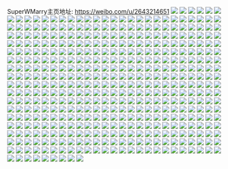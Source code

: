 SuperWMarry主页地址: https://weibo.com/u/2643214651 
![](https://wx4.sinaimg.cn/mw2000/9d8c413bgy1h94cqjnxx1j20wl17h1kx.jpg) 
![](https://wx4.sinaimg.cn/mw2000/9d8c413bgy1h94cql0q53j20wh16rws3.jpg) 
![](https://wx4.sinaimg.cn/mw2000/9d8c413bgy1h94cqm9pxtj20wh16mqfp.jpg) 
![](https://wx4.sinaimg.cn/mw2000/9d8c413bgy1h94cqnwonvj20wi16dwqo.jpg) 
![](https://wx4.sinaimg.cn/mw2000/9d8c413bgy1h94croqhgdj21902qjgxc.jpg) 
![](https://wx4.sinaimg.cn/mw2000/9d8c413bgy1h94cqpya49j20wh16z4b5.jpg) 
![](https://wx4.sinaimg.cn/mw2000/9d8c413bgy1h94crrwieej22c0340b2d.jpg) 
![](https://wx4.sinaimg.cn/mw2000/9d8c413bgy1h94cqrf6kaj20wg161e3s.jpg) 
![](https://wx4.sinaimg.cn/mw2000/9d8c413bgy1h94crnsgd2j22cw3401kz.jpg) 
![](https://wx4.sinaimg.cn/mw2000/9d8c413bgy1h9026jqw1rj22c13401ky.jpg) 
![](https://wx4.sinaimg.cn/mw2000/9d8c413bgy1h8pvxqq0akj20wh0lkamk.jpg) 
![](https://wx4.sinaimg.cn/mw2000/9d8c413bgy1h8pvxvddesj20w516t4ms.jpg) 
![](https://wx4.sinaimg.cn/mw2000/9d8c413bgy1h8jl6kfjsoj22c0340npe.jpg) 
![](https://wx4.sinaimg.cn/mw2000/9d8c413bgy1h8jl6iqftzj22c0340e83.jpg) 
![](https://wx4.sinaimg.cn/mw2000/9d8c413bgy1h8jl9056yaj22c0340e82.jpg) 
![](https://wx4.sinaimg.cn/mw2000/9d8c413bgy1h8gd9924q1j20uk176qgt.jpg) 
![](https://wx4.sinaimg.cn/mw2000/9d8c413bgy1h8gd9b4c4kj20wh17anag.jpg) 
![](https://wx4.sinaimg.cn/mw2000/9d8c413bgy1h8gd9cgsu1j20wh169wty.jpg) 
![](https://wx4.sinaimg.cn/mw2000/9d8c413bgy1h8fj0jibgqj22c0340hdu.jpg) 
![](https://wx4.sinaimg.cn/mw2000/9d8c413bgy1h8fj0dodjnj22c03401kz.jpg) 
![](https://wx4.sinaimg.cn/mw2000/9d8c413bgy1h8c40bsqdtj23402c0u0y.jpg) 
![](https://wx4.sinaimg.cn/mw2000/9d8c413bgy1h87vsj48b4j20w91717vn.jpg) 
![](https://wx4.sinaimg.cn/mw2000/9d8c413bgy1h87vshxci2j20wi16j1g4.jpg) 
![](https://wx4.sinaimg.cn/mw2000/9d8c413bgy1h87vskljz3j20wi16zhc7.jpg) 
![](https://wx4.sinaimg.cn/mw2000/9d8c413bgy1h87vsmuavmj20wh16o4p7.jpg) 
![](https://wx4.sinaimg.cn/mw2000/9d8c413bgy1h87vszpxjqj21o02801ky.jpg) 
![](https://wx4.sinaimg.cn/mw2000/9d8c413bgy1h87vspv8zjj21o02807wi.jpg) 
![](https://wx4.sinaimg.cn/mw2000/9d8c413bgy1h87vsr58alj20wh1oonih.jpg) 
![](https://wx4.sinaimg.cn/mw2000/9d8c413bgy1h87vssb9jjj20wi1ycdwf.jpg) 
![](https://wx4.sinaimg.cn/mw2000/9d8c413bgy1h87vsvu1pkj21qz2c07wj.jpg) 
![](https://wx4.sinaimg.cn/mw2000/9d8c413bgy1h814x8riauj20u00mi74u.jpg) 
![](https://wx4.sinaimg.cn/mw2000/9d8c413bgy1h7xxyu1k9qj23402c0b2a.jpg) 
![](https://wx4.sinaimg.cn/mw2000/9d8c413bgy1h7xxyrrh3aj20n00u7jyr.jpg) 
![](https://wx4.sinaimg.cn/mw2000/9d8c413bgy1h7xxzwnntdj20sg16o1bl.jpg) 
![](https://wx4.sinaimg.cn/mw2000/9d8c413bgy1h7xxyqypsjj22vi25nu0z.jpg) 
![](https://wx4.sinaimg.cn/mw2000/9d8c413bgy1h7qm45iw7xj20wi1yc4qr.jpg) 
![](https://wx4.sinaimg.cn/mw2000/9d8c413bgy1h7qm4amtb8j20wi1ycqv6.jpg) 
![](https://wx4.sinaimg.cn/mw2000/9d8c413bgy1h7qm4bfdy3j21am19p7mg.jpg) 
![](https://wx4.sinaimg.cn/mw2000/9d8c413bgy1h7qm4btt6fj20t40z4guq.jpg) 
![](https://wx4.sinaimg.cn/mw2000/9d8c413bgy1h7qm4c9kgsj20sf13d10r.jpg) 
![](https://wx4.sinaimg.cn/mw2000/9d8c413bgy1h7qm4e9bp5j22c0340hdu.jpg) 
![](https://wx4.sinaimg.cn/mw2000/9d8c413bgy1h7hgvlwccvj21o0280e81.jpg) 
![](https://wx4.sinaimg.cn/mw2000/9d8c413bgy1h6x27yn1qyj215j1jenmj.jpg) 
![](https://wx4.sinaimg.cn/mw2000/9d8c413bgy1h6x28ffp2jj20jb0wyk0i.jpg) 
![](https://wx4.sinaimg.cn/mw2000/9d8c413bgy1h6x2kwmniaj21iz1vxhdu.jpg) 
![](https://wx4.sinaimg.cn/mw2000/9d8c413bgy1h6x27r9wjqj20th132gyz.jpg) 
![](https://wx4.sinaimg.cn/mw2000/9d8c413bgy1h6x2j4ufh2j21781lne4h.jpg) 
![](https://wx4.sinaimg.cn/mw2000/9d8c413bgy1h6x2j6ugdsj20wi15v1cm.jpg) 
![](https://wx4.sinaimg.cn/mw2000/9d8c413bgy1h6x28jia5nj20u0140gtf.jpg) 
![](https://wx4.sinaimg.cn/mw2000/9d8c413bgy1h6mogyqcf9j213c1gf1kx.jpg) 
![](https://wx4.sinaimg.cn/mw2000/9d8c413bgy1h6moh41vvyj21661k7e81.jpg) 
![](https://wx4.sinaimg.cn/mw2000/9d8c413bgy1h6moguyesqj216a1kc7wh.jpg) 
![](https://wx4.sinaimg.cn/mw2000/9d8c413bgy1h6is1xzcruj20ts1gxtbf.jpg) 
![](https://wx4.sinaimg.cn/mw2000/9d8c413bgy1h6dckatpcxj20wi1yc1kx.jpg) 
![](https://wx4.sinaimg.cn/mw2000/9d8c413bly1h6a3268v2cj223u35s7wj.jpg) 
![](https://wx4.sinaimg.cn/mw2000/9d8c413bgy1h62y4yzkhqj223u33l1ky.jpg) 
![](https://wx4.sinaimg.cn/mw2000/9d8c413bgy1h61lwvscq5j22c03404qq.jpg) 
![](https://wx4.sinaimg.cn/mw2000/9d8c413bgy1h5iugdlbj8j22c033vb2b.jpg) 
![](https://wx4.sinaimg.cn/mw2000/9d8c413bgy1h5h32jbbduj22c0340b24.jpg) 
![](https://wx4.sinaimg.cn/mw2000/9d8c413bgy1h5h32ig1d1j22c03401kx.jpg) 
![](https://wx4.sinaimg.cn/mw2000/9d8c413bgy1h5h32k9jeaj22gu340hcf.jpg) 
![](https://wx4.sinaimg.cn/mw2000/9d8c413bgy1h5fl9yg3o0j22bv340e82.jpg) 
![](https://wx4.sinaimg.cn/mw2000/9d8c413bgy1h5d0smeuenj22cx340kjn.jpg) 
![](https://wx4.sinaimg.cn/mw2000/9d8c413bgy1h57c0ws8n8j22c02r8npe.jpg) 
![](https://wx4.sinaimg.cn/mw2000/9d8c413bgy1h56ozofd9xj22c0340b2b.jpg) 
![](https://wx4.sinaimg.cn/mw2000/9d8c413bgy1h56ozrafdvj22bv340e82.jpg) 
![](https://wx4.sinaimg.cn/mw2000/9d8c413bgy1h56ozspodoj22c0340u0y.jpg) 
![](https://wx4.sinaimg.cn/mw2000/9d8c413bgy1h56ozu5m4vj22bv340x6p.jpg) 
![](https://wx4.sinaimg.cn/mw2000/9d8c413bgy1h56ozvft85j22bv3401ky.jpg) 
![](https://wx4.sinaimg.cn/mw2000/9d8c413bgy1h56p1ddq63j22bv340hdu.jpg) 
![](https://wx4.sinaimg.cn/mw2000/9d8c413bgy1h56ozq06t5j21s135sb29.jpg) 
![](https://wx4.sinaimg.cn/mw2000/9d8c413bgy1h56ozyfhigj21e82a8kin.jpg) 
![](https://wx4.sinaimg.cn/mw2000/9d8c413bgy1h56p1fvko2j20wi1lmkbz.jpg) 
![](https://wx4.sinaimg.cn/mw2000/9d8c413bgy1h51vafke6ij21o0280b29.jpg) 
![](https://wx4.sinaimg.cn/mw2000/9d8c413bgy1h51vagi441j20u0140wk3.jpg) 
![](https://wx4.sinaimg.cn/mw2000/9d8c413bgy1h4vuw5x5hhj21o02804qq.jpg) 
![](https://wx4.sinaimg.cn/mw2000/9d8c413bgy1h4vuw7xx5kj22d8340hdv.jpg) 
![](https://wx4.sinaimg.cn/mw2000/9d8c413bgy1h4vuwc8wwej21f6280e82.jpg) 
![](https://wx4.sinaimg.cn/mw2000/9d8c413bgy1h4vv2c48ecj20u01dcamx.jpg) 
![](https://wx4.sinaimg.cn/mw2000/9d8c413bgy1h4tyeeqr0yj20s90rqgq4.jpg) 
![](https://wx4.sinaimg.cn/mw2000/9d8c413bgy1h4q2f217dmj22562uwkjl.jpg) 
![](https://wx4.sinaimg.cn/mw2000/9d8c413bgy1h4q2f4l7pyj22c0340qv5.jpg) 
![](https://wx4.sinaimg.cn/mw2000/9d8c413bgy1h4ox767ppsj22c03401ky.jpg) 
![](https://wx4.sinaimg.cn/mw2000/9d8c413bgy1h4gzjqa10gj22c03401ky.jpg) 
![](https://wx4.sinaimg.cn/mw2000/9d8c413bgy1h4862hckkdj22c033z7wi.jpg) 
![](https://wx4.sinaimg.cn/mw2000/9d8c413bly1h3qa2jdcbxj229334n7wi.jpg) 
![](https://wx4.sinaimg.cn/mw2000/9d8c413bly1h3qa2h7gfsj20zg1baju4.jpg) 
![](https://wx4.sinaimg.cn/mw2000/9d8c413bly1h3qa2mhktcj20wi16ix1j.jpg) 
![](https://wx4.sinaimg.cn/mw2000/9d8c413bly1h3qa2ngfzvj20wh17a1kx.jpg) 
![](https://wx4.sinaimg.cn/mw2000/9d8c413bly1h3qa2ob61tj20wi1671d8.jpg) 
![](https://wx4.sinaimg.cn/mw2000/9d8c413bly1h3qa2lkqazj20wi17b4e8.jpg) 
![](https://wx4.sinaimg.cn/mw2000/9d8c413bly1h3qa3x7zgjj20u00u0430.jpg) 
![](https://wx4.sinaimg.cn/mw2000/9d8c413bly1h3qa2kq8iuj22bx1wl1kz.jpg) 
![](https://wx4.sinaimg.cn/mw2000/9d8c413bly1h3qa2gzffyj20zw0u0tgw.jpg) 
![](https://wx4.sinaimg.cn/mw2000/9d8c413bgy1h3n6rpk3uxj22c02mlhdu.jpg) 
![](https://wx4.sinaimg.cn/mw2000/9d8c413bgy1h3cmbr3utnj20vd1d9b29.jpg) 
![](https://wx4.sinaimg.cn/mw2000/9d8c413bgy1h3cmbszdvvj20zg1bahdt.jpg) 
![](https://wx4.sinaimg.cn/mw2000/9d8c413bgy1h3cmbv0e3wj20vi11adrm.jpg) 
![](https://wx4.sinaimg.cn/mw2000/9d8c413bgy1h2t25qc6qmj223u35skjn.jpg) 
![](https://wx4.sinaimg.cn/mw2000/9d8c413bgy1h2l5taqd74j20wf1jw0zu.jpg) 
![](https://wx4.sinaimg.cn/mw2000/9d8c413bgy1h2jc91vj4yj222o340x6q.jpg) 
![](https://wx4.sinaimg.cn/mw2000/9d8c413bgy1h2e8daj3fbj20wg1797ow.jpg) 
![](https://wx4.sinaimg.cn/mw2000/9d8c413bgy1h2e8dm6lhfj20wh16q4qq.jpg) 
![](https://wx4.sinaimg.cn/mw2000/9d8c413bgy1h2e8d8qfovj20wg1731ky.jpg) 
![](https://wx4.sinaimg.cn/mw2000/9d8c413bgy1h2e8diwyyqj21j02psx6p.jpg) 
![](https://wx4.sinaimg.cn/mw2000/9d8c413bgy1h2e8do42p9j22c03404qq.jpg) 
![](https://wx4.sinaimg.cn/mw2000/9d8c413bgy1h2e8e6lw5yj22c0340kjp.jpg) 
![](https://wx4.sinaimg.cn/mw2000/9d8c413bgy1h2e8d99v8bj20u0140n40.jpg) 
![](https://wx4.sinaimg.cn/mw2000/9d8c413bgy1h2e8deff54j22bv3401l0.jpg) 
![](https://wx4.sinaimg.cn/mw2000/9d8c413bgy1h2e8ebtgfij22c02c04qr.jpg) 
![](https://wx4.sinaimg.cn/mw2000/9d8c413bgy1h2aa0xrl19j21o02807wh.jpg) 
![](https://wx4.sinaimg.cn/mw2000/9d8c413bgy1h2a9yo999kj22vf340kjm.jpg) 
![](https://wx4.sinaimg.cn/mw2000/9d8c413bgy1h2a9yqoozej22c0341x6r.jpg) 
![](https://wx4.sinaimg.cn/mw2000/9d8c413bgy1h2a9yt6j50j22bz340e82.jpg) 
![](https://wx4.sinaimg.cn/mw2000/9d8c413bgy1h2aa104prbj22c033ykjm.jpg) 
![](https://wx4.sinaimg.cn/mw2000/9d8c413bgy1h2a9yxzt1qj222p2qyx6r.jpg) 
![](https://wx4.sinaimg.cn/mw2000/9d8c413bgy1h2a9yn5gtkj22c0340u0y.jpg) 
![](https://wx4.sinaimg.cn/mw2000/9d8c413bgy1h2a9z85bulj22d1340kjl.jpg) 
![](https://wx4.sinaimg.cn/mw2000/9d8c413bgy1h2aa0vi8whj21o0280npd.jpg) 
![](https://wx4.sinaimg.cn/mw2000/9d8c413bgy1h24xfc8t59j20dw0dwt9e.jpg) 
![](https://wx4.sinaimg.cn/mw2000/9d8c413bgy1h1hln0v6s6j21o02807wh.jpg) 
![](https://wx4.sinaimg.cn/mw2000/9d8c413bgy1h1crqmdjzpj22c0340nph.jpg) 
![](https://wx4.sinaimg.cn/mw2000/9d8c413bgy1h1crjlprjgj20tr13cwuu.jpg) 
![](https://wx4.sinaimg.cn/mw2000/9d8c413bgy1h1crqozwk2j22c03401kz.jpg) 
![](https://wx4.sinaimg.cn/mw2000/9d8c413bgy1h1crqisr6rj20wi17b4on.jpg) 
![](https://wx4.sinaimg.cn/mw2000/9d8c413bgy1h1crqrtqxnj20wi17c195.jpg) 
![](https://wx4.sinaimg.cn/mw2000/9d8c413bgy1h1crqwduflj20wi17b4p9.jpg) 
![](https://wx4.sinaimg.cn/mw2000/9d8c413bgy1h13rn4i0lqj20u01hc13m.jpg) 
![](https://wx4.sinaimg.cn/mw2000/9d8c413bgy1h129vyr5xtj22c0340u0y.jpg) 
![](https://wx4.sinaimg.cn/mw2000/9d8c413bgy1h129vw4ah5j20wi1kx4fy.jpg) 
![](https://wx4.sinaimg.cn/mw2000/9d8c413bgy1h129vu9zxej22c0341hdt.jpg) 
![](https://wx4.sinaimg.cn/mw2000/9d8c413bgy1h129w0lnhbj21o01wm7wi.jpg) 
![](https://wx4.sinaimg.cn/mw2000/9d8c413bgy1h0z35wez95j22c0340e83.jpg) 
![](https://wx4.sinaimg.cn/mw2000/9d8c413bgy1h0z36dwkhwj21400u07dl.jpg) 
![](https://wx4.sinaimg.cn/mw2000/9d8c413bgy1h0z35m03maj223p2hmnpd.jpg) 
![](https://wx4.sinaimg.cn/mw2000/9d8c413bgy1h0z35k3ao2j20wg1bgtkz.jpg) 
![](https://wx4.sinaimg.cn/mw2000/9d8c413bgy1h0z36rpiqaj22c033yhdt.jpg) 
![](https://wx4.sinaimg.cn/mw2000/9d8c413bgy1h0z35iio95j22dc35s1kz.jpg) 
![](https://wx4.sinaimg.cn/mw2000/9d8c413bgy1h0z36ny2qrj22c03401kz.jpg) 
![](https://wx4.sinaimg.cn/mw2000/9d8c413bgy1h0xmhcsq80j21o01o04qp.jpg) 
![](https://wx4.sinaimg.cn/mw2000/9d8c413bgy1h0wpbrui8fj22c0340e82.jpg) 
![](https://wx4.sinaimg.cn/mw2000/9d8c413bgy1h0wpbtprn0j220a2oekjl.jpg) 
![](https://wx4.sinaimg.cn/mw2000/9d8c413bgy1h0wphfdqaaj20qo0zk17z.jpg) 
![](https://wx4.sinaimg.cn/mw2000/9d8c413bgy1h0wpbvoor7j22g0340hdw.jpg) 
![](https://wx4.sinaimg.cn/mw2000/9d8c413bgy1h0tf77gf8ej21o01z94qp.jpg) 
![](https://wx4.sinaimg.cn/mw2000/9d8c413bgy1h0tf7c7fhrj22hl3407wj.jpg) 
![](https://wx4.sinaimg.cn/mw2000/9d8c413bgy1h0tf78zbsnj21ic1yp4qp.jpg) 
![](https://wx4.sinaimg.cn/mw2000/9d8c413bgy1h0tf7ama23j22c0340u0y.jpg) 
![](https://wx4.sinaimg.cn/mw2000/9d8c413bgy1h0qz9mi8z2j22c0340npe.jpg) 
![](https://wx4.sinaimg.cn/mw2000/9d8c413bgy1h0qz9jy02bj22c0340kjp.jpg) 
![](https://wx4.sinaimg.cn/mw2000/9d8c413bgy1h0qz9oj7koj23403407wi.jpg) 
![](https://wx4.sinaimg.cn/mw2000/9d8c413bgy1h0qz9qc9mqj21hc1hcb29.jpg) 
![](https://wx4.sinaimg.cn/mw2000/9d8c413bgy1h0qz9sqr9vj21hc1hchdu.jpg) 
![](https://wx4.sinaimg.cn/mw2000/9d8c413bgy1h0qz9v8m59j22c0340x6q.jpg) 
![](https://wx4.sinaimg.cn/mw2000/9d8c413bgy1h0qz9xp9yrj21zl2nc4qp.jpg) 
![](https://wx4.sinaimg.cn/mw2000/9d8c413bgy1h0qza1zdfkj21o02807wi.jpg) 
![](https://wx4.sinaimg.cn/mw2000/9d8c413bgy1h0qz9zx2v4j21yc1yce81.jpg) 
![](https://wx4.sinaimg.cn/mw2000/9d8c413bgy1h0mhw71quoj22c03407ua.jpg) 
![](https://wx4.sinaimg.cn/mw2000/9d8c413bgy1h0mhw9uxqmj22g0340qv7.jpg) 
![](https://wx4.sinaimg.cn/mw2000/9d8c413bgy1h0mhwgi0apj212q1co1gq.jpg) 
![](https://wx4.sinaimg.cn/mw2000/9d8c413bgy1h0mhw66j14j20wh1i7n6c.jpg) 
![](https://wx4.sinaimg.cn/mw2000/9d8c413bgy1h0mhwcjvwjj20wh1c9njn.jpg) 
![](https://wx4.sinaimg.cn/mw2000/9d8c413bgy1h0mi673kgij234022ob29.jpg) 
![](https://wx4.sinaimg.cn/mw2000/9d8c413bgy1h0mi52n935j21o02yo7wj.jpg) 
![](https://wx4.sinaimg.cn/mw2000/9d8c413bgy1h0d8zcynlxj21o0280e6w.jpg) 
![](https://wx4.sinaimg.cn/mw2000/9d8c413bgy1h0d8zf4i7kj21o02804o4.jpg) 
![](https://wx4.sinaimg.cn/mw2000/9d8c413bgy1h07636b1vcj234p340b2b.jpg) 
![](https://wx4.sinaimg.cn/mw2000/9d8c413bgy1h076o1omifj22bp33jx6p.jpg) 
![](https://wx4.sinaimg.cn/mw2000/9d8c413bgy1h076o588ssj20tz1di1kx.jpg) 
![](https://wx4.sinaimg.cn/mw2000/9d8c413bgy1h069igmyicj22c0340hdt.jpg) 
![](https://wx4.sinaimg.cn/mw2000/9d8c413bgy1gzjwgl7b2zj23402c01kz.jpg) 
![](https://wx4.sinaimg.cn/mw2000/9d8c413bgy1gzjwhvdsu1j21c01nzaqf.jpg) 
![](https://wx4.sinaimg.cn/mw2000/9d8c413bgy1gzjwgq79a5j22802yoqv9.jpg) 
![](https://wx4.sinaimg.cn/mw2000/9d8c413bgy1gzjwih160yj21o0280x6q.jpg) 
![](https://wx4.sinaimg.cn/mw2000/9d8c413bgy1gzjwggyfu9j22c0340b2a.jpg) 
![](https://wx4.sinaimg.cn/mw2000/9d8c413bgy1gygy2ojbodj22c0340u0z.jpg) 
![](https://wx4.sinaimg.cn/mw2000/9d8c413bgy1gygy5bk4kfj23403407wk.jpg) 
![](https://wx4.sinaimg.cn/mw2000/9d8c413bgy1gygy5d2jrcj22c02x9e82.jpg) 
![](https://wx4.sinaimg.cn/mw2000/9d8c413bgy1gygy27wfh4j216l16lwmv.jpg) 
![](https://wx4.sinaimg.cn/mw2000/9d8c413bgy1gygy5e77dqj22802801ky.jpg) 
![](https://wx4.sinaimg.cn/mw2000/9d8c413bgy1gygy1i9m37j215o1u9hdt.jpg) 
![](https://wx4.sinaimg.cn/mw2000/9d8c413bgy1gygy5kbuafj22dc35sqv7.jpg) 
![](https://wx4.sinaimg.cn/mw2000/9d8c413bgy1gygy5lhuicj21400u0gw9.jpg) 
![](https://wx4.sinaimg.cn/mw2000/9d8c413bgy1gygy266b78j23403401kz.jpg) 
![](https://wx4.sinaimg.cn/mw2000/9d8c413bgy1gxqefr9kmwj22c03401ky.jpg) 
![](https://wx4.sinaimg.cn/mw2000/9d8c413bgy1gxqeiba4nrj22c0340qv5.jpg) 
![](https://wx4.sinaimg.cn/mw2000/9d8c413bgy1gxqehc4ff4j20tu0ve49b.jpg) 
![](https://wx4.sinaimg.cn/mw2000/9d8c413bgy1gxqefst7gej23402c01ky.jpg) 
![](https://wx4.sinaimg.cn/mw2000/9d8c413bgy1gxqefkm6nrj21fd2267wh.jpg) 
![](https://wx4.sinaimg.cn/mw2000/9d8c413bgy1gxqei9bwg8j211d1dttmd.jpg) 
![](https://wx4.sinaimg.cn/mw2000/9d8c413bgy1gxqefp4c63j23402c0b2a.jpg) 
![](https://wx4.sinaimg.cn/mw2000/9d8c413bgy1gxqeftr5yhj21o0280nnr.jpg) 
![](https://wx4.sinaimg.cn/mw2000/9d8c413bgy1gxqefjk4eej23402c0u0y.jpg) 
![](https://wx4.sinaimg.cn/mw2000/9d8c413bgy1gxqekp2cbzj22c02cje82.jpg) 
![](https://wx4.sinaimg.cn/mw2000/9d8c413bgy1gxqef86gdkj23402c07wi.jpg) 
![](https://wx4.sinaimg.cn/mw2000/9d8c413bgy1gxqef5l2suj23402c0e82.jpg) 
![](https://wx4.sinaimg.cn/mw2000/9d8c413bgy1gxqefutf9aj22c0340hdt.jpg) 
![](https://wx4.sinaimg.cn/mw2000/9d8c413bgy1gxqefzfsauj22ct3404qs.jpg) 
![](https://wx4.sinaimg.cn/mw2000/9d8c413bgy1gxqeg4r1hjj22ct340e84.jpg) 
![](https://wx4.sinaimg.cn/mw2000/9d8c413bgy1gxcfrgv5hdj20u014046c.jpg) 
![](https://wx4.sinaimg.cn/mw2000/9d8c413bgy1gxcfre5c4nj20u0140ahp.jpg) 
![](https://wx4.sinaimg.cn/mw2000/9d8c413bgy1gxcfrg2s6yj21400u046a.jpg) 
![](https://wx4.sinaimg.cn/mw2000/9d8c413bgy1gxcfrf3rafj20u0140gua.jpg) 
![](https://wx4.sinaimg.cn/mw2000/9d8c413bgy1gx7vu0kegjj21s135se82.jpg) 
![](https://wx4.sinaimg.cn/mw2000/9d8c413bgy1gx5kaic51tj22c03401kx.jpg) 
![](https://wx4.sinaimg.cn/mw2000/9d8c413bgy1gx5kajzqldj22c03404kx.jpg) 
![](https://wx4.sinaimg.cn/mw2000/9d8c413bgy1gwuszrh626j20u0140dq6.jpg) 
![](https://wx4.sinaimg.cn/mw2000/9d8c413bgy1gwu7bbu36gj22c0340u0y.jpg) 
![](https://wx4.sinaimg.cn/mw2000/9d8c413bgy1gwu7b0xrp3j22c03404qq.jpg) 
![](https://wx4.sinaimg.cn/mw2000/9d8c413bgy1gwu7clz5dgj22c03404qq.jpg) 
![](https://wx4.sinaimg.cn/mw2000/9d8c413bgy1gwu7b55ncfj22c0340kjm.jpg) 
![](https://wx4.sinaimg.cn/mw2000/9d8c413bgy1gwu7ba6a8aj22c03407wi.jpg) 
![](https://wx4.sinaimg.cn/mw2000/9d8c413bgy1gwu7b8lazcj22c0340hdu.jpg) 
![](https://wx4.sinaimg.cn/mw2000/9d8c413bgy1gwu7b70a9bj22c0340hdu.jpg) 
![](https://wx4.sinaimg.cn/mw2000/9d8c413bgy1gwu7bdsf82j22c03407wi.jpg) 
![](https://wx4.sinaimg.cn/mw2000/9d8c413bgy1gwrrl5b2haj23402c0nph.jpg) 
![](https://wx4.sinaimg.cn/mw2000/9d8c413bgy1gwrrlap7fhj23402c0qva.jpg) 
![](https://wx4.sinaimg.cn/mw2000/9d8c413bgy1gwrrlitgcfj23402c0u11.jpg) 
![](https://wx4.sinaimg.cn/mw2000/9d8c413bgy1gwrrkx6v32j22c0340b2a.jpg) 
![](https://wx4.sinaimg.cn/mw2000/9d8c413bgy1gwrrlc9w0wj22c0340x6p.jpg) 
![](https://wx4.sinaimg.cn/mw2000/9d8c413bgy1gwrrlejsgmj22c0340b2a.jpg) 
![](https://wx4.sinaimg.cn/mw2000/9d8c413bgy1gwnu555o7oj20u0140kao.jpg) 
![](https://wx4.sinaimg.cn/mw2000/9d8c413bgy1gwno48284tj22c03404qs.jpg) 
![](https://wx4.sinaimg.cn/mw2000/9d8c413bgy1gwno469edsj22c0340npg.jpg) 
![](https://wx4.sinaimg.cn/mw2000/9d8c413bgy1gwdv9jny7fj22c0340kjm.jpg) 
![](https://wx4.sinaimg.cn/mw2000/9d8c413bgy1gwdv9gvdefj23402c04qq.jpg) 
![](https://wx4.sinaimg.cn/mw2000/9d8c413bgy1gw9dumf753j22c0340qv5.jpg) 
![](https://wx4.sinaimg.cn/mw2000/9d8c413bgy1gw9dup9euzj22c03404qq.jpg) 
![](https://wx4.sinaimg.cn/mw2000/9d8c413bgy1gw9duqqimnj22c0340b29.jpg) 
![](https://wx4.sinaimg.cn/mw2000/9d8c413bgy1gw9dutga7hj22c03407wh.jpg) 
![](https://wx4.sinaimg.cn/mw2000/9d8c413bgy1gvxuq13yyoj22c0340b2b.jpg) 
![](https://wx4.sinaimg.cn/mw2000/9d8c413bgy1gvxuq42pnfj22c03401kz.jpg) 
![](https://wx4.sinaimg.cn/mw2000/9d8c413bgy1gvxupzby8fj23402c0qv7.jpg) 
![](https://wx4.sinaimg.cn/mw2000/9d8c413bgy1gvxuqwrkctj23402c01kz.jpg) 
![](https://wx4.sinaimg.cn/mw2000/9d8c413bgy1gvw4g1zbvfj20u0140k11.jpg) 
![](https://wx4.sinaimg.cn/mw2000/9d8c413bgy1gvw4gogt9vj20u0140k1a.jpg) 
![](https://wx4.sinaimg.cn/mw2000/9d8c413bgy1gvt2dd2anyj22c0340kjl.jpg) 
![](https://wx4.sinaimg.cn/mw2000/9d8c413bgy1gvt2dfi7mmj22c03407wj.jpg) 
![](https://wx4.sinaimg.cn/mw2000/002SSESngy1gvpojjjs72j613z0u0k0002.jpg) 
![](https://wx4.sinaimg.cn/mw2000/002SSESngy1gvpm42av28j60u01awn4z02.jpg) 
![](https://wx4.sinaimg.cn/mw2000/002SSESngy1gvpm45fed6j60u00xctkl02.jpg) 
![](https://wx4.sinaimg.cn/mw2000/002SSESngy1gvpm412ntrj60u014045w02.jpg) 
![](https://wx4.sinaimg.cn/mw2000/002SSESngy1gvpm46lcuqj60u014047002.jpg) 
![](https://wx4.sinaimg.cn/mw2000/002SSESngy1gvpm497c8dj61400u0q9u02.jpg) 
![](https://wx4.sinaimg.cn/mw2000/002SSESngy1gverxbitbdj60vb0u0dow02.jpg) 
![](https://wx4.sinaimg.cn/mw2000/002SSESngy1gverxco6l2j60u0140n5c02.jpg) 
![](https://wx4.sinaimg.cn/mw2000/002SSESngy1gverxk2aofj61400u04bp02.jpg) 
![](https://wx4.sinaimg.cn/mw2000/002SSESngy1gverxgoleoj60u018atmp02.jpg) 
![](https://wx4.sinaimg.cn/mw2000/002SSESngy1gverxf0x8ej60u013rdxq02.jpg) 
![](https://wx4.sinaimg.cn/mw2000/002SSESngy1gverz09s52j60u0140woj02.jpg) 
![](https://wx4.sinaimg.cn/mw2000/002SSESngy1gvcudevwkpj62c0340qv602.jpg) 
![](https://wx4.sinaimg.cn/mw2000/002SSESngy1gvcudckxjoj62c03407wj02.jpg) 
![](https://wx4.sinaimg.cn/mw2000/002SSESngy1gvcudhe2nzj62c0340kjm02.jpg) 
![](https://wx4.sinaimg.cn/mw2000/002SSESngy1gvcuditk1kj62c0340e8202.jpg) 
![](https://wx4.sinaimg.cn/mw2000/002SSESngy1gvcudkqq8mj62c0340hdu02.jpg) 
![](https://wx4.sinaimg.cn/mw2000/002SSESngy1gvcufebjj9j60o01hcgq802.jpg) 
![](https://wx4.sinaimg.cn/mw2000/002SSESngy1gvcb34u457j62c02mgkjl02.jpg) 
![](https://wx4.sinaimg.cn/mw2000/002SSESngy1gvbrapk0iqj63402c04qq02.jpg) 
![](https://wx4.sinaimg.cn/mw2000/002SSESngy1gvbrattcjrj63402c0u0x02.jpg) 
![](https://wx4.sinaimg.cn/mw2000/002SSESngy1gv85n1qbhvj60u0140n3c02.jpg) 
![](https://wx4.sinaimg.cn/mw2000/002SSESngy1gv85n8sgjpj60u0140n3y02.jpg) 
![](https://wx4.sinaimg.cn/mw2000/002SSESngy1gv85n2tin1j60u012643e02.jpg) 
![](https://wx4.sinaimg.cn/mw2000/002SSESngy1gv85n7rg20j60zd0u0aio02.jpg) 
![](https://wx4.sinaimg.cn/mw2000/002SSESngy1gv85n3zkd6j61j90u011t02.jpg) 
![](https://wx4.sinaimg.cn/mw2000/002SSESngy1gv85nrvdyvj61400u0k1g02.jpg) 
![](https://wx4.sinaimg.cn/mw2000/002SSESngy1gv85n55ll3j60yi0u0dis02.jpg) 
![](https://wx4.sinaimg.cn/mw2000/002SSESngy1gv85o5l6p3j60u00zrwp402.jpg) 
![](https://wx4.sinaimg.cn/mw2000/002SSESngy1gv85o7jq1tj60u011twjg02.jpg) 
![](https://wx4.sinaimg.cn/mw2000/002SSESngy1gumbg4doqoj63402c0qv502.jpg) 
![](https://wx4.sinaimg.cn/mw2000/002SSESngy1gv8bsqktjdj60u0140qb102.jpg) 
![](https://wx4.sinaimg.cn/mw2000/002SSESngy1gv8btt53e0j60u0140n4g02.jpg) 
![](https://wx4.sinaimg.cn/mw2000/002SSESngy1gv8bv1wr7dj60u0140wk802.jpg) 
![](https://wx4.sinaimg.cn/mw2000/002SSESngy1gv8bwatrixj60u014011n02.jpg) 
![](https://wx4.sinaimg.cn/mw2000/002SSESngy1gv8c7jirboj60o01hcjwr02.jpg) 
![](https://wx4.sinaimg.cn/mw2000/002SSESngy1gv8c6llaqkj61400u0wpu02.jpg) 
![](https://wx4.sinaimg.cn/mw2000/002SSESngy1gv8cn8cypmj63402c0hdv02.jpg) 
![](https://wx4.sinaimg.cn/mw2000/002SSESngy1gv8dbsp8hfj62c0340kjl02.jpg) 
![](https://wx4.sinaimg.cn/mw2000/002SSESngy1guinp2tu8rj63402c0npd02.jpg) 
![](https://wx4.sinaimg.cn/mw2000/002SSESngy1guinp704ifj634033yqv802.jpg) 
![](https://wx4.sinaimg.cn/mw2000/002SSESngy1guinp85eyaj63402c0e8102.jpg) 
![](https://wx4.sinaimg.cn/mw2000/002SSESngy1gv8dgt2rh8j634033ynpf02.jpg) 
![](https://wx4.sinaimg.cn/mw2000/002SSESngy1gv8cl5mvakj63402c0x6q02.jpg) 
![](https://wx4.sinaimg.cn/mw2000/002SSESngy1gv8cmj3q5wj62c0340b2b02.jpg) 
![](https://wx4.sinaimg.cn/mw2000/002SSESngy1gv8cmlk4a2j63402c07wj02.jpg) 
![](https://wx4.sinaimg.cn/mw2000/002SSESngy1gv8v47yivpj63402c0u0z02.jpg) 
![](https://wx4.sinaimg.cn/mw2000/002SSESngy1gv8ch1h6jdj63402c0x5b02.jpg) 
![](https://wx4.sinaimg.cn/mw2000/002SSESngy1gv8v2yqhf8j62y322bnpd02.jpg) 
![](https://wx4.sinaimg.cn/mw2000/9d8c413bgy1gu4w2wohscj22c0340kjl.jpg) 
![](https://wx4.sinaimg.cn/mw2000/9d8c413bgy1gu4w2ykzo3j21q519qats.jpg) 
![](https://wx4.sinaimg.cn/mw2000/9d8c413bgy1gu2bzy9tpaj22c03407wj.jpg) 
![](https://wx4.sinaimg.cn/mw2000/9d8c413bgy1gtz1u7rg2nj21400u0dla.jpg) 
![](https://wx4.sinaimg.cn/mw2000/9d8c413bgy1gtz1u857ifj21400u0ac9.jpg) 
![](https://wx4.sinaimg.cn/mw2000/9d8c413bgy1gtz1hc7fuvj21400u0ae5.jpg) 
![](https://wx4.sinaimg.cn/mw2000/9d8c413bgy1gtz1hdoimzj21400u0jwm.jpg) 
![](https://wx4.sinaimg.cn/mw2000/9d8c413bgy1gtukrnnefcj22yi1d8b2a.jpg) 
![](https://wx4.sinaimg.cn/mw2000/9d8c413bgy1gtof7rpb2uj20u015647x.jpg) 
![](https://wx4.sinaimg.cn/mw2000/9d8c413bgy1gtof7t5esej20u00zwdoc.jpg) 
![](https://wx4.sinaimg.cn/mw2000/9d8c413bgy1gtn8opzxd8j20cm09gjry.jpg) 
![](https://wx4.sinaimg.cn/mw2000/9d8c413bgy1gtglb3m21vj21400u0afz.jpg) 
![](https://wx4.sinaimg.cn/mw2000/9d8c413bgy1gtgiwdfq5lj20u0140wmp.jpg) 
![](https://wx4.sinaimg.cn/mw2000/9d8c413bgy1gtgiwgwau9j20u0140q7q.jpg) 
![](https://wx4.sinaimg.cn/mw2000/9d8c413bgy1gtgiwht936j21400u010z.jpg) 
![](https://wx4.sinaimg.cn/mw2000/9d8c413bgy1gtfijz7m2zj22c03401kz.jpg) 
![](https://wx4.sinaimg.cn/mw2000/9d8c413bgy1gtfija0pcej22bj33ckjl.jpg) 
![](https://wx4.sinaimg.cn/mw2000/9d8c413bgy1gtfijelskuj222u2odkjm.jpg) 
![](https://wx4.sinaimg.cn/mw2000/9d8c413bgy1gtaz2qf9wlj22c03404qq.jpg) 
![](https://wx4.sinaimg.cn/mw2000/9d8c413bgy1gtaz1wz6k1j22c0340npe.jpg) 
![](https://wx4.sinaimg.cn/mw2000/002SSESngy1gv8ddfelatj60u0140ahi02.jpg) 
![](https://wx4.sinaimg.cn/mw2000/9d8c413bgy1gtaz1v5252j23402c0kjp.jpg) 
![](https://wx4.sinaimg.cn/mw2000/002SSESngy1gv8d9ntc6oj62c0340e8202.jpg) 
![](https://wx4.sinaimg.cn/mw2000/002SSESngy1gv8d9p86iwj62c027ttwd02.jpg) 
![](https://wx4.sinaimg.cn/mw2000/002SSESngy1gv8d9rpgs0j62c0340e8102.jpg) 
![](https://wx4.sinaimg.cn/mw2000/002SSESngy1gv8d9t0ttkj62c02jcant02.jpg) 
![](https://wx4.sinaimg.cn/mw2000/9d8c413bgy1gt0h7092h8j23401r0x6q.jpg) 
![](https://wx4.sinaimg.cn/mw2000/9d8c413bgy1gt0hadw41wj21hd0u0n9j.jpg) 
![](https://wx4.sinaimg.cn/mw2000/9d8c413bgy1gt0h6bo603j22c030ahdw.jpg) 
![](https://wx4.sinaimg.cn/mw2000/9d8c413bgy1gt0habdxcdj23401qz4qu.jpg) 
![](https://wx4.sinaimg.cn/mw2000/9d8c413bgy1gt0h62y00wj22c0340qv8.jpg) 
![](https://wx4.sinaimg.cn/mw2000/9d8c413bgy1gt0h64m4qhj215o20ghdt.jpg) 
![](https://wx4.sinaimg.cn/mw2000/9d8c413bgy1gt0h73upxdj20sb11i7fv.jpg) 
![](https://wx4.sinaimg.cn/mw2000/9d8c413bgy1gsy25vjdakj22c0340b2a.jpg) 
![](https://wx4.sinaimg.cn/mw2000/9d8c413bgy1gsy25qyykjj23402c0b2b.jpg) 
![](https://wx4.sinaimg.cn/mw2000/9d8c413bgy1gswznsi4poj215o5tcb2a.jpg) 
![](https://wx4.sinaimg.cn/mw2000/9d8c413bgy1gryeg25nmpj20n00so0yn.jpg) 
![](https://wx4.sinaimg.cn/mw2000/9d8c413bgy1gqhvy02nlsj21400u0dn9.jpg) 
![](https://wx4.sinaimg.cn/mw2000/9d8c413bgy1gqhvy10ehtj21400u0tnl.jpg) 
![](https://wx4.sinaimg.cn/mw2000/9d8c413bgy1gqhvy1zsxfj20u00tzadv.jpg) 
![](https://wx4.sinaimg.cn/mw2000/9d8c413bgy1gqhvy3b2byj20u00wednk.jpg) 
![](https://wx4.sinaimg.cn/mw2000/9d8c413bgy1gqhvy4kwumj20n00n0n0r.jpg) 
![](https://wx4.sinaimg.cn/mw2000/9d8c413bgy1gqhvy2jlstj211x0u0tj3.jpg) 
![](https://wx4.sinaimg.cn/mw2000/9d8c413bgy1gqhvy1mb71j20r80qowkb.jpg) 
![](https://wx4.sinaimg.cn/mw2000/9d8c413bgy1gqhvy4178nj20u00u00yj.jpg) 
![](https://wx4.sinaimg.cn/mw2000/9d8c413bgy1gqhvy4zyksj20n00n076z.jpg) 
![](https://wx4.sinaimg.cn/mw2000/9d8c413bgy1gqg2arlkm8j20n01ds7wl.jpg) 
![](https://wx4.sinaimg.cn/mw2000/9d8c413bgy1gqbgr3lbsrj23402c011y.jpg) 
![](https://wx4.sinaimg.cn/mw2000/9d8c413bgy1gqbgr4wfn0j23402c0al7.jpg) 
![](https://wx4.sinaimg.cn/mw2000/9d8c413bgy1gqbgtqblvaj23402c0tff.jpg) 
![](https://wx4.sinaimg.cn/mw2000/9d8c413bgy1gqbgr2yrvwj22c033y4qq.jpg) 
![](https://wx4.sinaimg.cn/mw2000/9d8c413bgy1gqbgr7mfi3j20n01dsx6r.jpg) 
![](https://wx4.sinaimg.cn/mw2000/9d8c413bgy1gqbgr08wnnj23402e2npf.jpg) 
![](https://wx4.sinaimg.cn/mw2000/9d8c413bgy1gq94jprdg5j23402c04fm.jpg) 
![](https://wx4.sinaimg.cn/mw2000/9d8c413bgy1gpzi06oyeuj23402eex6q.jpg) 
![](https://wx4.sinaimg.cn/mw2000/9d8c413bgy1gpzi0954zpj22am340u0y.jpg) 
![](https://wx4.sinaimg.cn/mw2000/9d8c413bgy1gpzi0c14pxj23402c01kz.jpg) 
![](https://wx4.sinaimg.cn/mw2000/9d8c413bgy1gpzi02r0qhj20mz0grtbv.jpg) 
![](https://wx4.sinaimg.cn/mw2000/9d8c413bgy1gpzi0drzapj22c01xi4qp.jpg) 
![](https://wx4.sinaimg.cn/mw2000/9d8c413bgy1gpzi1cs861j22ds1sckjl.jpg) 
![](https://wx4.sinaimg.cn/mw2000/9d8c413bgy1gpn1hm44z7j21400u0n47.jpg) 
![](https://wx4.sinaimg.cn/mw2000/9d8c413bgy1gpn1hlhki3j22c02c0u0y.jpg) 
![](https://wx4.sinaimg.cn/mw2000/9d8c413bgy1gphzshdw5jj20u00u0wlo.jpg) 
![](https://wx4.sinaimg.cn/mw2000/9d8c413bly1gp39wt0hxlj21400u045u.jpg) 
![](https://wx4.sinaimg.cn/mw2000/9d8c413bly1gp14cl04jvj20qo0qotfj.jpg) 
![](https://wx4.sinaimg.cn/mw2000/9d8c413bgy1gq1inv0omkj21o01l7kjl.jpg) 
![](https://wx4.sinaimg.cn/mw2000/9d8c413bgy1gq1inxch25j21o01o0b29.jpg) 
![](https://wx4.sinaimg.cn/mw2000/9d8c413bly1govvrhsjknj20lu0njahk.jpg) 
![](https://wx4.sinaimg.cn/mw2000/9d8c413bly1gotnzxwrnnj21400u0guu.jpg) 
![](https://wx4.sinaimg.cn/mw2000/9d8c413bly1gotnzvmvfsj21400u0tku.jpg) 
![](https://wx4.sinaimg.cn/mw2000/9d8c413bgy1gx5p4ra0t6j21400u07i2.jpg) 
![](https://wx4.sinaimg.cn/mw2000/9d8c413bly1go6tiacd0lj21dz0yj145.jpg) 
![](https://wx4.sinaimg.cn/mw2000/9d8c413bly1go6tibda24j20my0paaf6.jpg) 
![](https://wx4.sinaimg.cn/mw2000/9d8c413bly1go6ybvhdcgj20my0tcn27.jpg) 
![](https://wx4.sinaimg.cn/mw2000/9d8c413bly1go8d3rt5qgj21f31hxtn1.jpg) 
![](https://wx4.sinaimg.cn/mw2000/9d8c413bly1gnf838cdwrj21g01ae4qp.jpg) 
![](https://wx4.sinaimg.cn/mw2000/9d8c413bly1gnbu909xu8j22c0340hdt.jpg) 
![](https://wx4.sinaimg.cn/mw2000/9d8c413bly1gnbu91ovh6j23402c07wh.jpg) 
![](https://wx4.sinaimg.cn/mw2000/9d8c413bgy1gr4z218l8kj20u0140q9a.jpg) 
![](https://wx4.sinaimg.cn/mw2000/9d8c413bgy1gr4z20s3idj20u10ubwhu.jpg) 
![](https://wx4.sinaimg.cn/mw2000/9d8c413bly1gnbue9u8rrj22c0340b2a.jpg) 
![](https://wx4.sinaimg.cn/mw2000/9d8c413bgy1gpj5t9vyg6j20u0140jzx.jpg) 
![](https://wx4.sinaimg.cn/mw2000/9d8c413bly1gn4spsyjbfj216o1kwnl9.jpg) 
![](https://wx4.sinaimg.cn/mw2000/9d8c413bly1gn78hz1akej21o01j9qv7.jpg) 
![](https://wx4.sinaimg.cn/mw2000/9d8c413bly1gn4spp6wajj23402c0x6y.jpg) 
![](https://wx4.sinaimg.cn/mw2000/9d8c413bly1gnbhk45392j21w01f04qp.jpg) 
![](https://wx4.sinaimg.cn/mw2000/9d8c413bly1gn4spsgwqjj21w01f01kx.jpg) 
![](https://wx4.sinaimg.cn/mw2000/9d8c413bly1gn4suti6baj20n00cpdjg.jpg) 
![](https://wx4.sinaimg.cn/mw2000/9d8c413bly1gn4spx0otgj23402c0hdv.jpg) 
![](https://wx4.sinaimg.cn/mw2000/9d8c413bgy1gpkp10hs6rj20u00u010q.jpg) 
![](https://wx4.sinaimg.cn/mw2000/9d8c413bly1gn4spunfaxj234028vnpf.jpg) 
![](https://wx4.sinaimg.cn/mw2000/9d8c413bgy1gq8qi1ksv5j20u0140afs.jpg) 
![](https://wx4.sinaimg.cn/mw2000/9d8c413bgy1gpkp3ptvkyj20zs0u0wrn.jpg) 
![](https://wx4.sinaimg.cn/mw2000/9d8c413bly1gmwt043fgrj23402c0qv7.jpg) 
![](https://wx4.sinaimg.cn/mw2000/9d8c413bly1gmwszs2y8ej22yo1o07wj.jpg) 
![](https://wx4.sinaimg.cn/mw2000/9d8c413bgy1gq8qi8q1hmj20x50u0dod.jpg) 
![](https://wx4.sinaimg.cn/mw2000/9d8c413bly1gnrnn36i2yj20n40yo0zr.jpg) 
![](https://wx4.sinaimg.cn/mw2000/9d8c413bly1gmtbd9d7ldj21sc2dsnju.jpg) 
![](https://wx4.sinaimg.cn/mw2000/9d8c413bly1gmr56nehzjj23402c01kz.jpg) 
![](https://wx4.sinaimg.cn/mw2000/9d8c413bly1gmr56q99y4j23402c04qr.jpg) 
![](https://wx4.sinaimg.cn/mw2000/9d8c413bly1gmr573fz7hj23402c07wh.jpg) 
![](https://wx4.sinaimg.cn/mw2000/9d8c413bly1gmr5fmfiktj23402c07wh.jpg) 
![](https://wx4.sinaimg.cn/mw2000/9d8c413bly1gmr570ks7nj23402c0b29.jpg) 
![](https://wx4.sinaimg.cn/mw2000/9d8c413bly1gmxs0452qaj21400u0n9p.jpg) 
![](https://wx4.sinaimg.cn/mw2000/9d8c413bly1gmeasamwr0j22c03404qp.jpg) 
![](https://wx4.sinaimg.cn/mw2000/9d8c413bly1gmeasbqouhj22c03404qp.jpg) 
![](https://wx4.sinaimg.cn/mw2000/9d8c413bly1gmcwauc7iej21xi2oz7wi.jpg) 
![](https://wx4.sinaimg.cn/mw2000/9d8c413bly1gm0gmkpttsj20n0117tiv.jpg) 
![](https://wx4.sinaimg.cn/mw2000/9d8c413bly1gm0gmi0thzj22c03407wj.jpg) 
![](https://wx4.sinaimg.cn/mw2000/9d8c413bly1gm0gmdzad6j20mz1dsnc9.jpg) 
![](https://wx4.sinaimg.cn/mw2000/9d8c413bly1gmxpzxv1nwj20ku0ym145.jpg) 
![](https://wx4.sinaimg.cn/mw2000/9d8c413bly1gm0gm7whubj20ku0sun4x.jpg) 
![](https://wx4.sinaimg.cn/mw2000/9d8c413bly1gm0gmcbeazj22c033ynpe.jpg) 
![](https://wx4.sinaimg.cn/mw2000/9d8c413bly1gm0gm5mqtij23402c0u0x.jpg) 
![](https://wx4.sinaimg.cn/mw2000/9d8c413bly1gm0gm48qmfj22vr2c0npd.jpg) 
![](https://wx4.sinaimg.cn/mw2000/9d8c413bly1gm0gm9wn0gj22tc4801l3.jpg) 
![](https://wx4.sinaimg.cn/mw2000/9d8c413bly1gls844v10kj21d81tnk6x.jpg) 
![](https://wx4.sinaimg.cn/mw2000/9d8c413bly1gls84348vjj23402c07wj.jpg) 
![](https://wx4.sinaimg.cn/mw2000/9d8c413bly1gls8418co2j20nb15haea.jpg) 
![](https://wx4.sinaimg.cn/mw2000/9d8c413bly1gmxpacwrvjj21iw24i4qp.jpg) 
![](https://wx4.sinaimg.cn/mw2000/9d8c413bly1gls846p491j22c03404qp.jpg) 
![](https://wx4.sinaimg.cn/mw2000/9d8c413bly1gmxpah02glj22c0340x6p.jpg) 
![](https://wx4.sinaimg.cn/mw2000/9d8c413bly1gls845r9nhj22c0340x6p.jpg) 
![](https://wx4.sinaimg.cn/mw2000/9d8c413bly1gls843o8umj20n01ds4g5.jpg) 
![](https://wx4.sinaimg.cn/mw2000/9d8c413bly1gls85k06e7j23402c01kx.jpg) 
![](https://wx4.sinaimg.cn/mw2000/9d8c413bly1gli4bfuh1fj20jg0jg0w2.jpg) 
![](https://wx4.sinaimg.cn/mw2000/9d8c413bly1gli47emleaj21o01o0u0x.jpg) 
![](https://wx4.sinaimg.cn/mw2000/9d8c413bly1gli47fh6wrj21o01o0u0x.jpg) 
![](https://wx4.sinaimg.cn/mw2000/9d8c413bly1gli4bfkyfsj20k00tl409.jpg) 
![](https://wx4.sinaimg.cn/mw2000/9d8c413bly1gl5a8vseg2j23402c0b2j.jpg) 
![](https://wx4.sinaimg.cn/mw2000/9d8c413bly1gl5a93ci0mj20i80i8aap.jpg) 
![](https://wx4.sinaimg.cn/mw2000/9d8c413bly1gl5a906mj9j23402c0u14.jpg) 
![](https://wx4.sinaimg.cn/mw2000/9d8c413bly1gl5a921x7tj22c02pqnpd.jpg) 
![](https://wx4.sinaimg.cn/mw2000/9d8c413bly1gl5a91bidgj20n01ds7e3.jpg) 
![](https://wx4.sinaimg.cn/mw2000/9d8c413bly1gl5a92sotgj22c02ly4qp.jpg) 
![](https://wx4.sinaimg.cn/mw2000/9d8c413bly1gl1jsemq0ej23402c0kdq.jpg) 
![](https://wx4.sinaimg.cn/mw2000/9d8c413bly1gl1js7b8dsj23402c0qv5.jpg) 
![](https://wx4.sinaimg.cn/mw2000/9d8c413bly1gl1js5i8dvj22or20hb2a.jpg) 
![](https://wx4.sinaimg.cn/mw2000/9d8c413bly1gl1jrvl2p4j23402c0hdu.jpg) 
![](https://wx4.sinaimg.cn/mw2000/9d8c413bly1gl1js988tzj23402c0dy7.jpg) 
![](https://wx4.sinaimg.cn/mw2000/9d8c413bly1gl1jrzg8d5j23402c0kjl.jpg) 
![](https://wx4.sinaimg.cn/mw2000/9d8c413bly1gkpvw4ax84j20n00q8qap.jpg) 
![](https://wx4.sinaimg.cn/mw2000/9d8c413bly1gkmr6lquixj22th2c01kz.jpg) 
![](https://wx4.sinaimg.cn/mw2000/9d8c413bly1gkllh6qqktj22ds1sc4l0.jpg) 
![](https://wx4.sinaimg.cn/mw2000/9d8c413bly1gkllh69kjzj21h51p31kx.jpg) 
![](https://wx4.sinaimg.cn/mw2000/9d8c413bly1gkgdvcfnz2j23402c0hdv.jpg) 
![](https://wx4.sinaimg.cn/mw2000/9d8c413bly1gka1921lujj22972e51kx.jpg) 
![](https://wx4.sinaimg.cn/mw2000/9d8c413bly1gka190xuxpj22c02lg1kx.jpg) 
![](https://wx4.sinaimg.cn/mw2000/9d8c413bly1gka192zr8mj22c02hihc3.jpg) 
![](https://wx4.sinaimg.cn/mw2000/9d8c413bly1gka193yo5wj22c02vd7wh.jpg) 
![](https://wx4.sinaimg.cn/mw2000/9d8c413bly1gk2ki0c7jcj23402c01kx.jpg) 
![](https://wx4.sinaimg.cn/mw2000/9d8c413bly1gk2khnipvyj23402c07wh.jpg) 
![](https://wx4.sinaimg.cn/mw2000/9d8c413bly1gjzn5wgvarj21o01ooqv5.jpg) 
